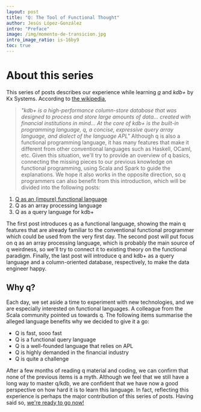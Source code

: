 ```yaml
---
layout: post
title: "Q: The Tool of Functional Thought"
author: Jesús López-González
intro: "Preface"
image: /img/momento-de-transicion.jpg
intro_image_ratio: is-16by9
toc: true
---
```


# About this series

This series of posts describes our experience while learning
[*q*](https://code.kx.com/q/learn/startingkdb/language/) and *kdb+* by Kx
Systems. According to [the wikipedia](https://en.wikipedia.org/wiki/Kdb%2B),
> *"kdb+ is a high-performance column-store database that was designed to
> process and store large amounts of data... created with financial
> institutions in mind... At the core of kdb+ is the built-in programming
> language, q, a concise, expressive query array language, and dialect of the
> language APL"*
Although q is also a functional programming language, it has many features that
make it different from other conventional languages such as Haskell, OCaml,
etc. Given this situation, we'll try to provide an overview of q basics,
connecting the missing pieces to our previous knowledge on functional
programming, using Scala and Spark to guide the explanations. We hope it also
works in the opposite direction, so q programmers can also benefit from this
introduction, which will be divided into the following posts:

1. [Q as an (impure) functional language](2021-04-15-q-as-an-impure-functional-language.md)
2. Q as an array processing language
3. Q as a query language for kdb+

The first post introduces q as a functional language, showing the main q
features that are already familiar to the conventional functional programmer
which could be used from the very first day. The second post will put focus on
q as an array processing language, which is probably the main source of q
weirdness, so we'll try to connect it to existing theory on the functional
paradigm. Finally, the last post will introduce q and kdb+ as a query language
and a column-oriented database, respectively, to make the data engineer happy.

## Why q?

Each day, we set aside a time to experiment with new technologies, and we are
especially interested on functional languages. A colleague from the Scala
community pointed us towards q. The following items summarise the alleged
language benefits why we decided to give it a go:

- Q is fast, sooo fast
- Q is a functional query language
- Q is a well-founded language that relies on APL
- Q is highly demanded in the financial industry
- Q is quite a challenge

After a few months of reading q material and coding, we can confirm that none
of the previous items is a myth. Although we feel that we still have a long way
to master q/kdb, we are confident that we have now a good perspective on how
hard it is to learn this language. In fact, reflecting this experience is
perhaps the major contribution of this series of posts. Having said so, [we're
ready to go now!](2021-04-15-q-as-an-impure-functional-language.md)

